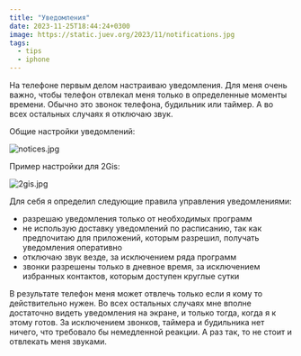 ```yaml
---
title: "Уведомления"
date: 2023-11-25T18:44:24+0300
image: https://static.juev.org/2023/11/notifications.jpg
tags: 
  - tips
  - iphone
---
```


На телефоне первым делом настраиваю уведомления. Для меня очень важно, чтобы телефон отвлекал меня только в определенные
моменты времени. Обычно это звонок телефона, будильник или таймер. А во всех остальных случаях я отключаю звук.

Общие настройки уведомлений:

![notices.jpg](https://static.juev.org/2023/11/notices.jpg)

Пример настройки для 2Gis:

![2gis.jpg](https://static.juev.org/2023/11/2gis.jpg)

Для себя я определил следующие правила управления уведомлениями:

- разрешаю уведомления только от необходимых программ
- не использую доставку уведомлений по расписанию, так как предпочитаю для приложений, которым разрешил, получать
  уведомления оперативно
- отключаю звук везде, за исключением ряда программ
- звонки разрешены только в дневное время, за исключением избранных контактов, которым доступен круглые сутки

В результате телефон меня может отвлечь только если я кому то действительно нужен. Во всех остальных случаях мне вполне
достаточно видеть уведомления на экране, и только тогда, когда я к этому готов. За исключением звонков, таймера и
будильника нет ничего, что требовало бы немедленной реакции. А раз так, то не стоит и отвлекать меня звуками.
